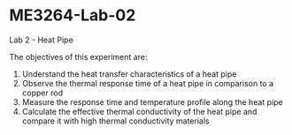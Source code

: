 # ME3264-Lab-02
Lab 2 - Heat Pipe

The objectives of this experiment are:

1. Understand the heat transfer characteristics of a heat pipe
2. Observe the thermal response time of a heat pipe in comparison to a copper rod
3. Measure the response time and temperature profile along the heat pipe
4. Calculate the effective thermal conductivity of the heat pipe and compare it with high thermal conductivity materials
